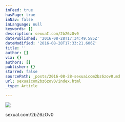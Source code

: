 ```yaml
---
inFeed: true
hasPage: true
inNav: false
inLanguage: null
keywords: []
description: sexuaI.com/2bZ6zOv0
datePublished: '2016-08-28T17:34:49.585Z'
dateModified: '2016-08-28T17:33:21.606Z'
title: ''
author: []
via: {}
authors: []
publisher: {}
starred: false
sourcePath: _posts/2016-08-28-sexuaicom2bz6zov0.md
url: sexuaicom2bz6zov0/index.html
_type: Article

---
```

![](https://the-grid-user-content.s3-us-west-2.amazonaws.com/f5ec8361-aaff-4413-91a9-008c6bd93a8f.jpg)

sexuaI.com/2bZ6zOv0